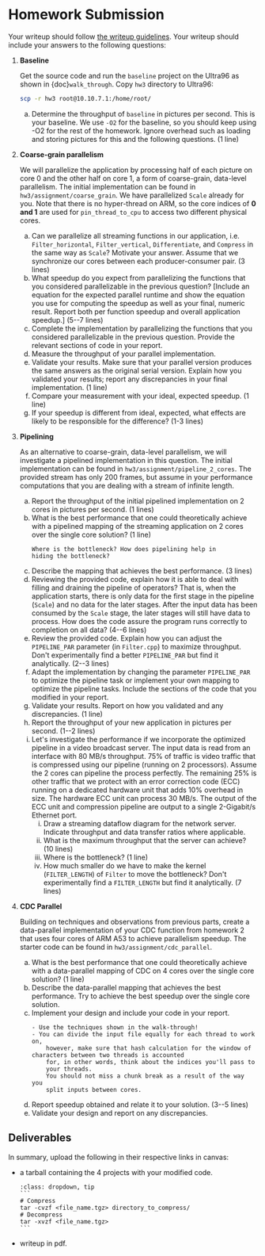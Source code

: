 # Homework Submission

Your writeup should follow [the writeup guidelines](../writeup_guidelines).
Your writeup should include your answers to the following questions:

<style type="text/css">
    ol { list-style-type: decimal; }
    ol ol { list-style-type: lower-alpha; }
    ol ol ol { list-style-type: lower-roman; }
</style>

1. **Baseline**
    
    Get the source code and run the `baseline` project on the Ultra96 as shown in
    {doc}`walk_through`.
    Copy `hw3` directory to Ultra96:
    ```bash
    scp -r hw3 root@10.10.7.1:/home/root/
    ```

    1. Determine the throughput of `baseline` in pictures per
        second.  This is your baseline. We use `-O2` for the baseline, so you
        should keep using -O2 for the rest of the homework. Ignore overhead 
        such as loading and storing pictures for this and the following 
        questions. (1 line)

2. **Coarse-grain parallelism**
    
    We will parallelize the application by processing half of each
    picture on core 0 and the other half on core 1, a form of
    coarse-grain, data-level parallelism.
    The initial implementation can be found in `hw3/assignment/coarse_grain`.
    We have parallelized `Scale` already for you. Note that there is no hyper-thread on ARM,
    so the core indices of **0 and 1** are used for `pin_thread_to_cpu` to access two different physical cores.
    1. Can we parallelize all streaming functions in our application, i.e.
        `Filter_horizontal`, `Filter_vertical`, `Differentiate`,
        and `Compress` in the same way as `Scale`?  Motivate your
        answer.  Assume that we synchronize our cores between each producer-consumer pair.
        (3 lines)
    2. What speedup do you expect from parallelizing the functions
        that you considered parallelizable in the previous question? 
        [Include an equation for the expected parallel runtime and
        show the equation you use for computing the speedup as well as your
        final, numeric result.  Report both per function speedup and
        overall application speedup.] (5--7 lines)
    3. Complete the implementation by parallelizing the functions
        that you considered parallelizable in the previous question.  Provide
        the relevant sections of code in your report.
    4. Measure the throughput of your parallel implementation.
        <!-- 
        ```{hint}
        - Use htop to make sure you measure a clean run where your threads
        get mostly exclusive access to cores on the machine; if the
		cores on the biglab
        machine are being used up by others, wait for their jobs to finish or
        try a different machine.
		- This applies to all of your parallel timing measurements in this
        assignment. 
        ```
         -->
    5. Validate your results.  Make sure that your parallel
        version produces the same answers as the original serial
        version.  Explain how you validated your results; report any
        discrepancies in your final implementation.  (1 line)
    6. Compare your measurement with your ideal, expected speedup. (1 line)
    7. If your speedup is different from ideal, expected, what
        effects are likely to be responsible for the difference? (1-3 lines)

3. **Pipelining**
    
    As an alternative to coarse-grain, data-level parallelism, we will
    investigate a pipelined implementation in this question.  The initial
    implementation can be found in `hw3/assignment/pipeline_2_cores`.
    The provided stream has only $200$ frames, but
    assume in your performance computations that you are dealing with a
    stream of infinite length.
    1. Report the throughput of the initial pipelined 
        implementation on 2 cores in
        pictures per second. (1 lines)
    2. What is the best performance that one could theoretically
        achieve with a pipelined mapping of the streaming application on 2 cores over 
        the single core solution?
        (1 line)
        ```{hint}
        Where is the bottleneck? How does pipelining help in
        hiding the bottleneck?
        ```
    3. Describe the mapping that achieves the best performance. (3 lines)
    4. Reviewing the provided code, explain how it is able to
        deal with filling and draining the pipeline of operators?
        That is, when the application starts, there is only data for
        the first stage in the pipeline (`Scale`) and no data for the
        later stages.  After the input data has been consumed by
        the `Scale` stage, the later stages will still have data to
        process.  How does the code assure the program runs correctly
        to completion on all data?  (4--6 lines)
    5. Review the provided code.  Explain how you can adjust the
        `PIPELINE_PAR` parameter (in `Filter.cpp`) to maximize throughput. 
        Don't experimentally find a better `PIPELINE_PAR` but find it analytically. (2--3 lines)
    6. Adapt the implementation by changing the parameter
        `PIPELINE_PAR` to optimize the pipeline task or
        implement your own mapping to optimize the 
        pipeline tasks. Include the sections of the code that you modified
        in your report.
    7. Validate your results.  Report on how you validated
        and any discrepancies. (1 line)
    8. Report the throughput of your new application in pictures per
            second.  (1--2 lines)
    9. Let's investigate the performance if we incorporate the optimized
        pipeline in a video broadcast server.  The input data is read from 
        an interface with $80$ MB/s throughput.  $75\%$ of traffic is
        video traffic that is compressed using our pipeline (running on
        2 processors). Assume the 2 cores can pipeline the process perfectly. The remaining
        $25\%$ is other traffic that we protect with an error correction code
        (ECC) running on a dedicated hardware unit that adds $10\%$
        overhead in size.  The hardware ECC unit can process $30$ MB/s.
        The output of the ECC unit and compression pipeline are 
        output to a single $2$-Gigabit/s Ethernet port.
        1. Draw a streaming dataflow diagram for the network server.
            Indicate throughput and data transfer ratios where applicable.
        2. What is the maximum throughput that the server can achieve? (10 lines)
        3. Where is the bottleneck? (1 line)
        4. How much smaller do we have to make the kernel (`FILTER_LENGTH`) of
            `Filter` to move the bottleneck? Don't experimentally find a `FILTER_LENGTH` but find it analytically. (7 lines)

4. **CDC Parallel**
    
    Building on techniques and observations from previous parts,
    create a data-parallel implementation of your CDC function from homework 2 
    that uses four cores of ARM A53 to achieve
    parallelism speedup. The starter code can be found in `hw3/assignment/cdc_parallel`.
    1. What is the best performance that one could theoretically
        achieve with a data-parallel mapping of CDC on 4 cores over the
        single core solution?
        (1 line)
    2. Describe the data-parallel mapping that achieves the best performance.
        Try to achieve the best speedup over the single core solution.
    3. Implement your design and include your code  in your report.
        ```{hint}
        - Use the techniques shown in the walk-through!
        - You can divide the input file equally for each thread to work on,
            however, make sure that hash calculation for the window of characters between two threads is accounted
            for, in other words, think about the indices you'll pass to
            your threads.
			You should not miss a chunk break as a result of the way you
            split inputs between cores.
        ```
    4. Report speedup obtained and relate it to your solution. (3--5 lines)
    5. Validate your design and report on any discrepancies.

## Deliverables
In summary, upload the following in their respective links in canvas:
  - a tarball containing the 4 projects with your modified code.
    ````{admonition} Quick linux commands for tar files
    :class: dropdown, tip
    ```
    # Compress
    tar -cvzf <file_name.tgz> directory_to_compress/
    # Decompress
    tar -xvzf <file_name.tgz>
    ```
    ````
  - writeup in pdf.

